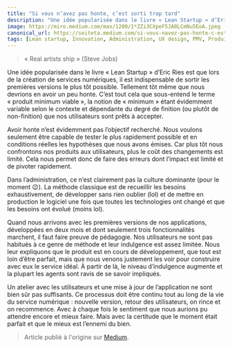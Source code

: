 ```yaml
---
title: "Si vous n’avez pas honte, c’est sorti trop tard"
description: "Une idée popularisée dans le livre « Lean Startup » d’Eric Ries est que lors de la création de services numériques, il est indispensable de sortir les premières versions le plus tôt possible."
image: https://miro.medium.com/max/1200/1*ZZi3CXpeF5JA0LCmNu5EoA.jpeg
canonical_url: https://seiteta.medium.com/si-vous-navez-pas-honte-c-est-sorti-trop-tard-cff89b5a91e4
tags: [Lean startup, Innovation, Administration, UX design, PMV, Produit]
---
```


> « Real artists ship » (Steve Jobs)

Une idée popularisée dans le livre « Lean Startup » d’Eric Ries est que lors de la création de services numériques, il est indispensable de sortir les premières versions le plus tôt possible. Tellement tôt même que nous devrions en avoir un peu honte. C’est tout cela que sous-entend le terme « produit minimum viable », la notion de « minimum » étant évidemment variable selon le contexte et dépendante du degré de finition (ou plutôt de non-finition) que nos utilisateurs sont prêts à accepter.

Avoir honte n’est évidemment pas l’objectif recherché. Nous voulons seulement être capable de tester le plus rapidement possible et en conditions réelles les hypothèses que nous avons émises. Car plus tôt nous confrontons nos produits aux utilisateurs, plus le coût des changements est limité. Cela nous permet donc de faire des erreurs dont l’impact est limité et de pivoter rapidement.

Dans l’administration, ce n’est clairement pas la culture dominante (pour le moment 😉). La méthode classique est de recueillir les besoins exhaustivement, de développer sans rien oublier (lol) et de mettre en production le logiciel une fois que toutes les technologies ont changé et que les besoins ont évolué (moins lol).

Quand nous arrivons avec les premières versions de nos applications, développées en deux mois et dont seulement trois fonctionnalités marchent, il faut faire preuve de pédagogie. Nos utilisateurs ne sont pas habitués à ce genre de méthode et leur indulgence est assez limitée. Nous leur expliquons que le produit est en cours de développement, que tout est loin d’être parfait, mais que nous venons justement les voir pour construire avec eux le service idéal. À partir de là, le niveau d’indulgence augmente et la plupart les agents sont ravis de se savoir impliqués.

Un atelier avec les utilisateurs et une mise à jour de l’application ne sont bien sûr pas suffisants. Ce processus doit être continu tout au long de la vie du service numérique : nouvelle version, retour des utilisateurs, on rince et on recommence. Avec à chaque fois le sentiment que nous aurions pu attendre encore et mieux faire. Mais avec la certitude que le moment était parfait et que le mieux est l’ennemi du bien.

> Article publié à l'origine sur [Medium](https://seiteta.medium.com/si-vous-navez-pas-honte-c-est-sorti-trop-tard-cff89b5a91e4).
